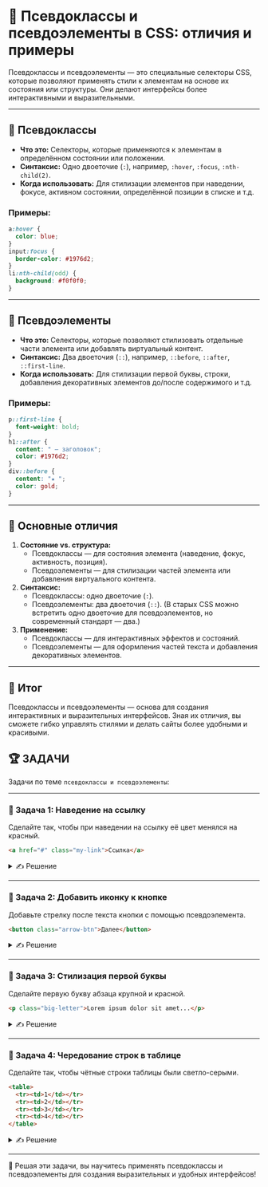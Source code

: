 # 📌 Псевдоклассы и псевдоэлементы в CSS: отличия и примеры

Псевдоклассы и псевдоэлементы — это специальные селекторы CSS, которые позволяют применять стили к элементам на основе их состояния или структуры. Они делают интерфейсы более интерактивными и выразительными.

---

## 🔹 Псевдоклассы
- **Что это:** Селекторы, которые применяются к элементам в определённом состоянии или положении.
- **Синтаксис:** Одно двоеточие (`:`), например, `:hover`, `:focus`, `:nth-child(2)`.
- **Когда использовать:** Для стилизации элементов при наведении, фокусе, активном состоянии, определённой позиции в списке и т.д.

### Примеры:
```css
a:hover {
  color: blue;
}
input:focus {
  border-color: #1976d2;
}
li:nth-child(odd) {
  background: #f0f0f0;
}
```

---

## 🔹 Псевдоэлементы
- **Что это:** Селекторы, которые позволяют стилизовать отдельные части элемента или добавлять виртуальный контент.
- **Синтаксис:** Два двоеточия (`::`), например, `::before`, `::after`, `::first-line`.
- **Когда использовать:** Для стилизации первой буквы, строки, добавления декоративных элементов до/после содержимого и т.д.

### Примеры:
```css
p::first-line {
  font-weight: bold;
}
h1::after {
  content: " — заголовок";
  color: #1976d2;
}
div::before {
  content: "★ ";
  color: gold;
}
```

---

## 🔹 Основные отличия
1. **Состояние vs. структура:**
   - Псевдоклассы — для состояния элемента (наведение, фокус, активность, позиция).
   - Псевдоэлементы — для стилизации частей элемента или добавления виртуального контента.
2. **Синтаксис:**
   - Псевдоклассы: одно двоеточие (`:`).
   - Псевдоэлементы: два двоеточия (`::`). (В старых CSS можно встретить одно двоеточие для псевдоэлементов, но современный стандарт — два.)
3. **Применение:**
   - Псевдоклассы — для интерактивных эффектов и состояний.
   - Псевдоэлементы — для оформления частей текста и добавления декоративных элементов.

---

## 🎯 Итог

Псевдоклассы и псевдоэлементы — основа для создания интерактивных и выразительных интерфейсов. Зная их отличия, вы сможете гибко управлять стилями и делать сайты более удобными и красивыми.


## 🏆 ЗАДАЧИ

Задачи по теме `псевдоклассы и псевдоэлементы`:

---

### 📌 Задача 1: Наведение на ссылку
Сделайте так, чтобы при наведении на ссылку её цвет менялся на красный.

```html
<a href="#" class="my-link">Ссылка</a>
```
<details>
<summary>✍ Решение</summary>

```css
.my-link:hover {
  color: red;
}
```

</details>

---

### 📌 Задача 2: Добавить иконку к кнопке
Добавьте стрелку после текста кнопки с помощью псевдоэлемента.

```html
<button class="arrow-btn">Далее</button>
```
<details>
<summary>✍ Решение</summary>

```css
.arrow-btn::after {
  content: ' →';
  color: #1976d2;
}
```

</details>

---

### 📌 Задача 3: Стилизация первой буквы
Сделайте первую букву абзаца крупной и красной.

```html
<p class="big-letter">Lorem ipsum dolor sit amet...</p>
```
<details>
<summary>✍ Решение</summary>

```css
.big-letter::first-letter {
  font-size: 200%;
  color: red;
}
```

</details>

---

### 📌 Задача 4: Чередование строк в таблице
Сделайте так, чтобы чётные строки таблицы были светло-серыми.

```html
<table>
  <tr><td>1</td></tr>
  <tr><td>2</td></tr>
  <tr><td>3</td></tr>
  <tr><td>4</td></tr>
</table>
```
<details>
<summary>✍ Решение</summary>

```css
tr:nth-child(even) {
  background: #f0f0f0;
}
```

</details>

---

🎉 Решая эти задачи, вы научитесь применять псевдоклассы и псевдоэлементы для создания выразительных и удобных интерфейсов! 
